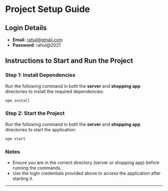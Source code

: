 # Project Setup Guide

## Login Details
- **Email**: rahul@gmail.com
- **Password**: rahul@2021

## Instructions to Start and Run the Project

### Step 1: Install Dependencies
Run the following command in both the **server** and **shopping app** directories to install the required dependencies:
```bash
npm install
```

### Step 2: Start the Project
Run the following command in both the **server** and **shopping app** directories to start the application:
```bash
npm start
```

### Notes
- Ensure you are in the correct directory (server or shopping app) before running the commands.
- Use the login credentials provided above to access the application after starting it.

---
